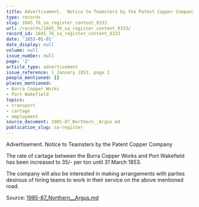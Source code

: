 ```yaml
---
title: Advertisement.  Notice to Teamsters by the Patent Copper Company
type: records
slug: 1845_76_sa_register_content_8333
url: /records/1845_76_sa_register_content_8333/
record_id: 1845_76_sa_register_content_8333
date: '1853-01-01'
date_display: null
volume: null
issue_number: null
page: '2'
article_type: advertisement
issue_reference: 1 January 1853, page 2
people_mentioned: []
places_mentioned:
- Burra Copper Works
- Port Wakefield
topics:
- transport
- cartage
- employment
source_document: 1985-87_Northern__Argus.md
publication_slug: sa-register
---
```


Advertisement.  Notice to Teamsters by the Patent Copper Company

The rate of cartage between the Burra Copper Works and Port Wakefield has been increased to 35/- per ton until 31 March 1853.

The company will also be interested in making arrangements with parties desirous of hiring teams to work in their service on the above mentioned road.

Source: [1985-87_Northern__Argus.md](/downloads/markdown/1985-87_Northern__Argus.md)
